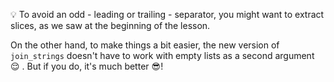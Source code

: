 :bulb: To avoid an odd - leading or trailing - separator, you might want to extract slices, as we saw at the beginning of the lesson.

On the other hand, to make things a bit easier, the new version of `join_strings` doesn't have to work with empty lists as a second argument :relieved: . But if you do, it's much better :sunglasses:!
